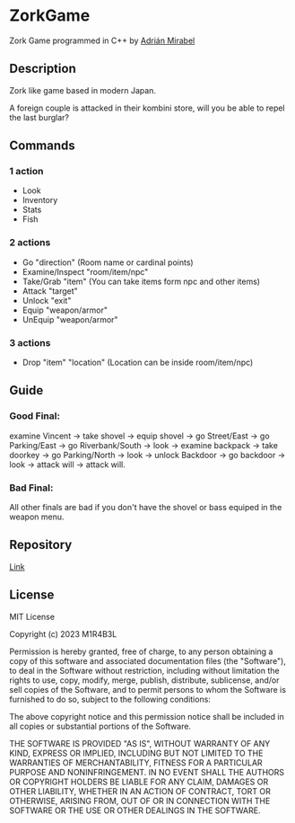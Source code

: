 # ZorkGame

Zork Game programmed in C++ by [Adrián Mirabel](https://github.com/M1R4B3L)

## Description

Zork like game based in modern Japan.

A foreign couple is attacked in their kombini store, will you be able to repel the last burglar?

 
## Commands

### 1 action

- Look
- Inventory
- Stats
- Fish

### 2 actions

- Go "direction"			(Room name or cardinal points)
- Examine/Inspect "room/item/npc"
- Take/Grab "item" 			(You can take items form npc and other items)
- Attack "target"
- Unlock "exit"
- Equip "weapon/armor"
- UnEquip "weapon/armor"

### 3 actions

- Drop "item" "location"		(Location can be inside room/item/npc)

## Guide

### Good Final:

examine Vincent -> take shovel -> equip shovel -> go Street/East -> go Parking/East -> 
go Riverbank/South -> look -> examine backpack -> take doorkey -> go Parking/North -> 
look -> unlock Backdoor -> go backdoor -> look -> attack will -> attack will.

### Bad Final:

All other finals are bad if you don't have the shovel or bass equiped in the weapon menu.

## Repository 

[Link](https://github.com/M1R4B3L/ZorkGame)

## License

MIT License

Copyright (c) 2023 M1R4B3L

Permission is hereby granted, free of charge, to any person obtaining a copy
of this software and associated documentation files (the "Software"), to deal
in the Software without restriction, including without limitation the rights
to use, copy, modify, merge, publish, distribute, sublicense, and/or sell
copies of the Software, and to permit persons to whom the Software is
furnished to do so, subject to the following conditions:

The above copyright notice and this permission notice shall be included in all
copies or substantial portions of the Software.

THE SOFTWARE IS PROVIDED "AS IS", WITHOUT WARRANTY OF ANY KIND, EXPRESS OR
IMPLIED, INCLUDING BUT NOT LIMITED TO THE WARRANTIES OF MERCHANTABILITY,
FITNESS FOR A PARTICULAR PURPOSE AND NONINFRINGEMENT. IN NO EVENT SHALL THE
AUTHORS OR COPYRIGHT HOLDERS BE LIABLE FOR ANY CLAIM, DAMAGES OR OTHER
LIABILITY, WHETHER IN AN ACTION OF CONTRACT, TORT OR OTHERWISE, ARISING FROM,
OUT OF OR IN CONNECTION WITH THE SOFTWARE OR THE USE OR OTHER DEALINGS IN THE
SOFTWARE.


